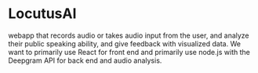 # LocutusAI
webapp that records audio or takes audio input from the user, and analyze their public speaking ability, and give feedback with visualized data. We want to primarily use React for front end and primarily use node.js with the Deepgram API for back end and audio analysis.
